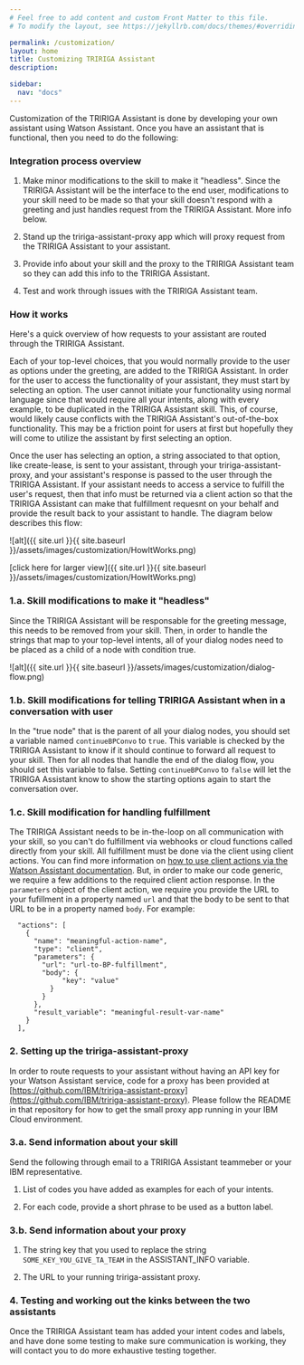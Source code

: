 ```yaml
---
# Feel free to add content and custom Front Matter to this file.
# To modify the layout, see https://jekyllrb.com/docs/themes/#overriding-theme-defaults

permalink: /customization/
layout: home
title: Customizing TRIRIGA Assistant
description: 

sidebar:
  nav: "docs"
---
```


Customization of the TRIRIGA Assistant is done by developing your own assistant using Watson Assistant.  Once you have an assistant that is functional, then you need to do the following:

### Integration process overview

1. Make minor modifications to the skill to make it "headless".  Since the TRIRIGA Assistant will be the interface to the end user, modifications to your skill need to be made so that your skill doesn't respond with a greeting and just handles request from the TRIRIGA Assistant.  More info below.

2. Stand up the tririga-assistant-proxy app which will proxy request from the TRIRIGA Assistant to your assistant.

3. Provide info about your skill and the proxy to the TRIRIGA Assistant team so they can add this info to the TRIRIGA Assistant.

4. Test and work through issues with the TRIRIGA Assistant team.

### How it works

Here's a quick overview of how requests to your assistant are routed through the TRIRIGA Assistant.

Each of your top-level choices, that you would normally provide to the user as options under the greeting, are added to the TRIRIGA Assistant.  In order for the user to access the functionality of your assistant, they must start by selecting an option.  The user cannot initiate your functionality using normal language since that would require all your intents, along with every example, to be duplicated in the TRIRIGA Assistant skill.  This, of course, would likely cause conflicts with the TRIRIGA Assistant's out-of-the-box functionality.  This may be a friction point for users at first but hopefully they will come to utilize the assistant by first selecting an option. 

Once the user has selecting an option, a string associated to that option, like create-lease, is sent to your assistant, through your tririga-assistant-proxy, and your assistant's response is passed to the user through the TRIRIGA Assistant.  If your assistant needs to access a service to fulfill the user's request, then that info must be returned via a client action so that the TRIRIGA Assistant can make that fulfillment requesnt on your behalf and provide the result back to your assistant to handle.  The diagram below describes this flow:

![alt]({{ site.url }}{{ site.baseurl }}/assets/images/customization/HowItWorks.png)

[click here for larger view]({{ site.url }}{{ site.baseurl }}/assets/images/customization/HowItWorks.png)

### 1.a. Skill modifications to make it "headless"

Since the TRIRIGA Assistant will be responsable for the greeting message, this needs to be removed from your skill.  Then, in order to handle the strings that map to your top-level intents, all of your dialog nodes need to be placed as a child of a node with condition true.

![alt]({{ site.url }}{{ site.baseurl }}/assets/images/customization/dialog-flow.png)

### 1.b. Skill modifications for telling TRIRIGA Assistant when in a conversation with user

In the "true node" that is the parent of all your dialog nodes, you should set a variable named `continueBPConvo` to `true`.  This variable is checked by the TRIRIGA Assistant to know if it should continue to forward all request to your skill.  Then for all nodes that handle the end of the dialog flow, you should set this variable to false.  Setting `continueBPConvo` to `false` will let the TRIRIGA Assistant know to show the starting options again to start the conversation over.

### 1.c. Skill modification for handling fulfillment

The TRIRIGA Assistant needs to be in-the-loop on all communication with your skill, so you can't do fulfillment via webhooks or cloud functions called directly from your skill.  All fulfillment must be done via the client using client actions.  You can find more information on [how to use client actions via the Watson Assistant documentation](https://cloud.ibm.com/docs/assistant?topic=assistant-dialog-actions-client). But, in order to make our code generic, we require a few additions to the required client action response.  In the `parameters` object of the client action, we require you provide the URL to your fufillment in a property named `url` and that the body to be sent to that URL to be in a property named `body`.  For example:

```
  "actions": [
    {
      "name": "meaningful-action-name",
      "type": "client",
      "parameters": {
        "url": "url-to-BP-fulfillment",
        "body": {
             "key": "value"
          }
        }
      },
      "result_variable": "meaningful-result-var-name"
    }
  ],
```

### 2. Setting up the tririga-assistant-proxy

In order to route requests to your assistant without having an API key for your Watson Assistant service, code for a proxy has been provided at [https://github.com/IBM/tririga-assistant-proxy](https://github.com/IBM/tririga-assistant-proxy).  Please follow the README in that repository for how to get the small proxy app running in your IBM Cloud environment.

### 3.a. Send information about your skill

Send the following through email to a TRIRIGA Assistant teammeber or your IBM representative.

1. List of codes you have added as examples for each of your intents.

2. For each code, provide a short phrase to be used as a button label.

### 3.b. Send information about your proxy

1. The string key that you used to replace the string `SOME_KEY_YOU_GIVE_TA_TEAM` in the ASSISTANT_INFO variable.

2. The URL to your running tririga-assistant proxy.


### 4. Testing and working out the kinks between the two assistants

Once the TRIRIGA Assistant team has added your intent codes and labels, and have done some testing to make sure communication is working, they will contact you to do more exhaustive testing together.
